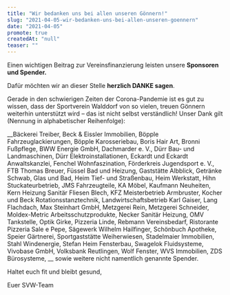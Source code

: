 ```yaml
---
title: "Wir bedanken uns bei allen unseren Gönnern!"
slug: "2021-04-05-wir-bedanken-uns-bei-allen-unseren-goennern"
date: "2021-04-05"
promote: true
createdAt: "null"
teaser: ""
---
```

Einen wichtigen Beitrag zur Vereinsfinanzierung leisten unsere **Sponsoren und Spender.**


Dafür möchten wir an dieser Stelle **herzlich DANKE sagen**.


Gerade in den schwierigen Zeiten der Corona-Pandemie ist es gut zu wissen, dass der Sportverein Walddorf von so vielen, treuen Gönnern weiterhin unterstützt wird – das ist nicht selbst verständlich! Unser Dank gilt (Nennung in alphabetischer Reihenfolge):


 __Bäckerei Treiber, Beck &amp; Eissler Immobilien, Böpple Fahrzeuglackierungen, Böpple Karosseriebau, Boris Hair Art, Bronni Fußpflege, BWW Energie GmbH, Dachmarder e. V., Dürr Bau- und Landmaschinen, Dürr Elektroinstallationen, Eckardt und Eckardt Anwaltskanzlei, Fenchel Wohnfaszination, Förderkreis Jugendsport e. V., FTB Thomas Breuer, Füssel Bad und Heizung, Gaststätte Albblick, Getränke Schwab, Glas und Bad, Heim Tief- und Straßenbau, Heim Werkstatt, Hihn Stuckateurbetrieb, JMS Fahrzeugteile, KA Möbel, Kaufmann Neuheiten, Kern Heizung Sanitär Fliesen Blech, KFZ Meisterbetrieb Armbruster, Kocher und Beck Rotationsstanztechnik, Landwirtschaftsbetrieb Karl Gaiser, Lang Flachdach, Max Steinhart GmbH, Metzgerei Rein, Metzgerei Schneider, Moldex-Metric Arbeitsschutzprodukte, Necker Sanitär Heizung, OMV Tankstelle, Optik Girke, Pizzeria Linde, Rebmann Vereinsbedarf, Ristorante Pizzeria Sale e Pepe, Sägewerk Wilhelm Hailfinger, Schönbuch Apotheke, Speier Gärtnerei, Sportgaststätte Weiherwiesen, Stadelmaier Immobilien, Stahl Windenergie, Stefan Heim Fensterbau, Swagelok Fluidsysteme, Vivobase GmbH, Volksbank Reutlingen, Wolf Fenster, WVS Immobilien, ZDS Bürosysteme, __ sowie weitere nicht namentlich genannte Spender.


Haltet euch fit und bleibt gesund,


Euer SVW-Team
